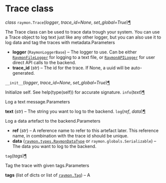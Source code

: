 # Trace class

 _class_ `raymon.Trace`\(_logger_, _trace\_id=None_, _set\_global=True_\)[¶](trace-class.md#raymon.Trace)

The Trace class can be used to trace data trough your system. You can use a Trace object to log text just like any other logger, but you can also use it to log data and tag the traces with metadata.Parameters

* **logger** \(`RaymonLoggerBase`\) – The logger to use. Can be either [`RaymonFileLogger`](loggers.md#raymon.RaymonFileLogger) for logging to a text file, or [`RaymonAPILogger`](loggers.md#raymon.RaymonAPILogger) for user direct API calls to the backend.
* **trace\_id** \(_str_\) – The id for the trace. If None, a uuid will be auto-generated.

 `__init__`\(_logger_, _trace\_id=None_, _set\_global=True_\)[¶](trace-class.md#raymon.Trace.__init__)

Initialize self. See help\(type\(self\)\) for accurate signature. `info`\(_text_\)[¶](trace-class.md#raymon.Trace.info)

Log a text message.Parameters

**text** \(_str_\) – The string you want to log to the backend. `log`\(_ref_, _data_\)[¶](trace-class.md#raymon.Trace.log)

Log a data artefact to the backend.Parameters

* **ref** \(_str_\) – A reference name to refer to this artefact later. This reference name, in combination with the trace id should be unique.
* **data** \([`raymon.types.RaymonDataType`](data-types.md#raymon.types.RaymonDataType) or `raymon.globals.Serializable`\) – The data you want to log to the backend.

 `tag`\(_tags_\)[¶](trace-class.md#raymon.Trace.tag)

Tag the trace with given tags.Parameters

**tags** \(list of dicts or list of [`raymon.Tag`](tag-class.md#raymon.Tag)\) – A

